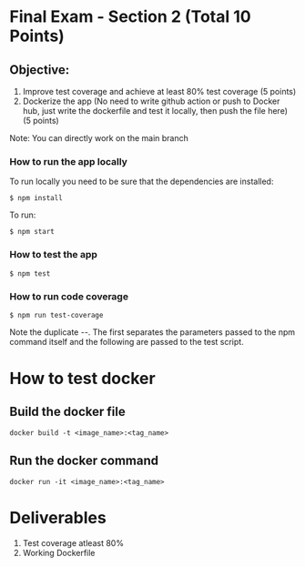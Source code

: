 # Final Exam - Section 2 (Total 10 Points)
## Objective: 
1. Improve test coverage and achieve at least 80% test coverage (5 points)
2. Dockerize the app (No need to write github action or push to Docker hub, just write the dockerfile and test it locally, then push the file here) (5 points)

Note: You can directly work on the main branch

### How to run the app locally
To run locally you need to be sure that the dependencies are installed:
```
$ npm install
```
To run:
```
$ npm start
```

### How to test the app

```
$ npm test
```


### How to run code coverage

```
$ npm run test-coverage
```
Note the duplicate --. 
The first separates the parameters passed to the npm command itself and the following are passed to the test script.


# How to test docker

## Build the docker file

```
docker build -t <image_name>:<tag_name>
```

## Run the docker command

```
docker run -it <image_name>:<tag_name>
```

# Deliverables

1. Test coverage atleast 80%
2. Working Dockerfile
